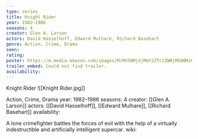```yaml
---
type: series
title: Knight Rider
year: 1982–1986
seasons: 4
creator: Glen A. Larson
actors: David Hasselhoff, Edward Mulhare, Richard Basehart
genre: Action, Crime, Drama
seen:
rating: 
poster: https://m.media-amazon.com/images/M/MV5BMjVjMmY2ZTctZWNjMS00MzQ1LTgzZjItN2ZmNzMwMmUxNDlkXkEyXkFqcGdeQXVyNjExODE1MDc@._V1_SX300.jpg
trailer_embed: Could not find trailer.
availability:
---
```

Knight Rider
![[Knight Rider.jpg]]

Action, Crime, Drama
year: 1982–1986
seasons: 4
creator: [[Glen A. Larson]]
actors: [[David Hasselhoff]], [[Edward Mulhare]], [[Richard Basehart]]
availability:

A lone crimefighter battles the forces of evil with the help of a virtually indestructible and artificially intelligent supercar.
wiki: 


